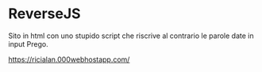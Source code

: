 # ReverseJS
Sito in html con uno stupido script che riscrive al contrario le parole date in input
Prego.

https://ricialan.000webhostapp.com/
